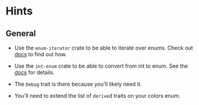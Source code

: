 # Hints

## General

- Use the `enum-iterator` crate to be able to iterate over enums.
  Check out [docs](https://docs.rs/enum-iterator/0.7.0/enum_iterator/) to find out how.

- Use the `int-enum` crate to be able to convert from int to enum.
  See the [docs](https://docs.rs/int-enum/0.4.0/int_enum/) for details.

- The `Debug` trait is there because you'll likely need it.

- You'll need to extend the list of `derive`d traits on your colors enum.
